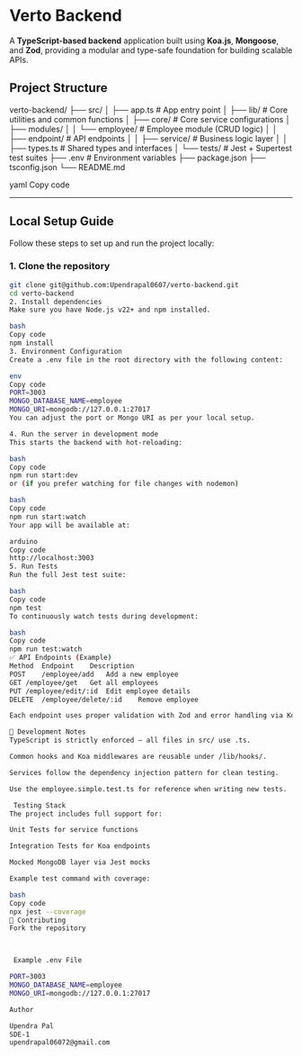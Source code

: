 #  Verto Backend

A **TypeScript-based backend** application built using **Koa.js**, **Mongoose**, and **Zod**, providing a modular and type-safe foundation for building scalable APIs.


##  Project Structure

verto-backend/
├── src/
│ ├── app.ts # App entry point
│ ├── lib/ # Core utilities and common functions
│ ├── core/ # Core service configurations
│ ├── modules/
│ │ └── employee/ # Employee module (CRUD logic)
│ │ ├── endpoint/ # API endpoints
│ │ ├── service/ # Business logic layer
│ │ ├── types.ts # Shared types and interfaces
│ └── tests/ # Jest + Supertest test suites
├── .env # Environment variables
├── package.json
├── tsconfig.json
└── README.md

yaml
Copy code

---

##  Local Setup Guide

Follow these steps to set up and run the project locally:

### 1. Clone the repository
```bash
git clone git@github.com:Upendrapal0607/verto-backend.git
cd verto-backend
2. Install dependencies
Make sure you have Node.js v22+ and npm installed.

bash
Copy code
npm install
3. Environment Configuration
Create a .env file in the root directory with the following content:

env
Copy code
PORT=3003
MONGO_DATABASE_NAME=employee
MONGO_URI=mongodb://127.0.0.1:27017
You can adjust the port or Mongo URI as per your local setup.

4. Run the server in development mode
This starts the backend with hot-reloading:

bash
Copy code
npm run start:dev
or (if you prefer watching for file changes with nodemon)

bash
Copy code
npm run start:watch
Your app will be available at:

arduino
Copy code
http://localhost:3003
5. Run Tests
Run the full Jest test suite:

bash
Copy code
npm test
To continuously watch tests during development:

bash
Copy code
npm run test:watch
✅ API Endpoints (Example)
Method	Endpoint	Description
POST	/employee/add	Add a new employee
GET	/employee/get	Get all employees
PUT	/employee/edit/:id	Edit employee details
DELETE	/employee/delete/:id	Remove employee

Each endpoint uses proper validation with Zod and error handling via Koa middleware.

🧩 Development Notes
TypeScript is strictly enforced — all files in src/ use .ts.

Common hooks and Koa middlewares are reusable under /lib/hooks/.

Services follow the dependency injection pattern for clean testing.

Use the employee.simple.test.ts for reference when writing new tests.

 Testing Stack
The project includes full support for:

Unit Tests for service functions

Integration Tests for Koa endpoints

Mocked MongoDB layer via Jest mocks

Example test command with coverage:

bash
Copy code
npx jest --coverage
🚀 Contributing
Fork the repository



 Example .env File

PORT=3003
MONGO_DATABASE_NAME=employee
MONGO_URI=mongodb://127.0.0.1:27017

Author

Upendra Pal
SDE-1
upendrapal06072@gmail.com